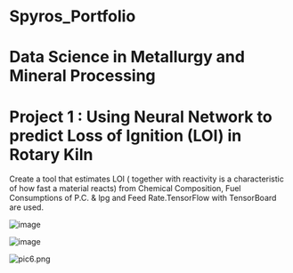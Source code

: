 

# Spyros_Portfolio

# Data Science in Metallurgy and Mineral Processing
# Project 1 : Using Neural Network to predict Loss of Ignition (LOI) in Rotary Kiln
Create a tool that estimates LOI ( together with reactivity is a characteristic of how fast a material reacts) from Chemical Composition, Fuel Consumptions of P.C. & lpg and Feed Rate.TensorFlow with TensorBoard are used.  

![image](https://user-images.githubusercontent.com/56194024/111022746-64f94180-83dd-11eb-9141-fd98612bbe62.png)

![image](https://user-images.githubusercontent.com/56194024/111022767-8eb26880-83dd-11eb-9933-6a7be6aa20b3.png)


<img src="http://blogs.sw.siemens.com/wp-content/uploads/sites/6/2019/09/pic6-1.png" alt="pic6.png" title="pic6.png">
